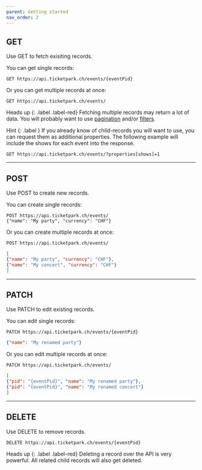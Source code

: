 ```yaml
---
parent: Getting started
nav_order: 2
---
```

## GET
Use GET to fetch exisiting records.

You can get single records:<br>
```
GET https://api.ticketpark.ch/events/{eventPid}
```

Or you can get multiple records at once:<br>
```
GET https://api.ticketpark.ch/events/
```

Heads up
{: .label .label-red}
Fetching multiple records may return a lot of data. You will probably want to use [pagination](pagination.html) and/or [filters](filters.html).


Hint
{: .label }
If you already know of child-records you will want to use, you can request them as additional properties. The following example will include the shows for each event into the response.

```
GET https://api.ticketpark.ch/events/?properties[shows]=1
```

---

## POST
Use POST to create new records.

You can create single records:

```
POST https://api.ticketpark.ch/events/
{"name": "My party", "currency": "CHF"}
```

Or you can create multiple records at once:

```
POST https://api.ticketpark.ch/events/
```

```json
[
{"name": "My party", "currency": "CHF"},
{"name": "My concert", "currency": "CHF"}
]
```

---

## PATCH
Use PATCH to edit existing records.

You can edit single records:

```
PATCH https://api.ticketpark.ch/events/{eventPid}
```

```json
{"name": "My renamed party"}
```

Or you can edit multiple records at once:

```
PATCH https://api.ticketpark.ch/events/
```

```json
[
{"pid": "{eventPid}", "name": "My renamed party"},
{"pid": "{eventPid}", "name": "My renamed concert"}
]
```

---

## DELETE
Use DELETE to remove records.

```
DELETE https://api.ticketpark.ch/events/{eventPid}
```

Heads up
{: .label .label-red}
Deleting a record over the API is very powerful. All related child records will also get deleted.